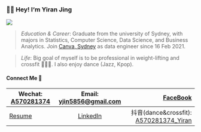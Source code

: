 ### 👋🏻  Hey! I‘m Yiran Jing 
![](https://komarev.com/ghpvc/?username=YiranJing&color=orange)

> *Education & Career*: Graduate from the university of Sydney, with majors in Statistics, Computer Science, Data Science, and Business Analytics. Join [Canva, Sydney](https://www.canva.com/) as data engineer since 16 Feb 2021. 

> *Life*: Big goal of myself is to be professional in weight-lifting and crossfit 🏋🏻‍♀️. I also enjoy dance (Jazz, Kpop).

#### Connect Me 📩
| Wechat: [A570281374]()  | Email: yjin5856@gmail.com  | [FaceBook](https://www.facebook.com/profile.php?id=100013914545338) |
| ------------- |:-------------:| -----:|
| [Resume](https://github.com/YiranJing/YiranJing/blob/master/Resume_Yiran.pdf)  | [LinkedIn](https://www.linkedin.com/in/yiranjing/) | 抖音(dance&crossfit): [A570281374_Yiran]() |
